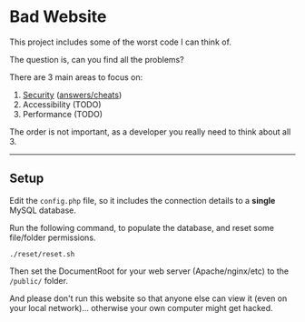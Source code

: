 # Bad Website

This project includes some of the worst code I can think of.

The question is, can you find all the problems?

There are 3 main areas to focus on:

1. [Security](./public/security/) ([answers/cheats](./public/security/answers/))
2. Accessibility (TODO)
3. Performance (TODO)

The order is not important, as a developer you really need to think about all 3.

---

## Setup

Edit the `config.php` file, so it includes the connection details to a **single** MySQL database.

Run the following command, to populate the database, and reset some file/folder permissions.

	./reset/reset.sh

Then set the DocumentRoot for your web server (Apache/nginx/etc) to the `/public/` folder.

And please don't run this website so that anyone else can view it (even on your local network)... otherwise your own computer might get hacked.
